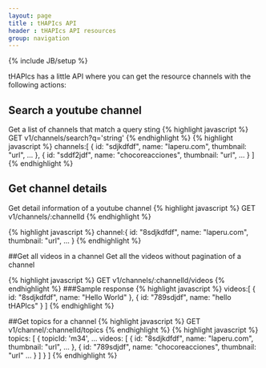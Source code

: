 ```yaml
---
layout: page
title : tHAPIcs API
header : tHAPIcs API resources
group: navigation
---
```


{% include JB/setup %}

tHAPIcs has a little API where you can get the resource channels with the following actions:

## Search a youtube channel
Get a list of channels that match a query sting
{% highlight javascript %}
GET v1/channels/search?q='string'
{% endhighlight %}
{% highlight javascript %}
channels:[
	{
		id: "sdjkdfdf",
		name: "laperu.com",
		thumbnail: "url",
		...
	},
	{
		id: "sddf2jdf",
		name: "chocoreacciones",
		thumbnail: "url",
		...
	}
]
{% endhighlight %}

## Get channel details
Get detail information of a youtube channel
{% highlight javascript %}
GET v1/channels/:channelId
{% endhighlight %}

{% highlight javascript %}
channel:{
	id: "8sdjkdfdf",
	name: "laperu.com",
	thumbnail: "url",
	...
}
{% endhighlight %}

##Get all videos in a channel
Get all the videos without pagination of a channel

{% highlight javascript %}
GET v1/channels/:channelId/videos
{% endhighlight %}
###Sample response
{% highlight javascript %}
videos:[
	{
		id: "8sdjkdfdf",
		name: "Hello World"
	},
	{
		id: "789sdjdf",
		name: "hello tHAPIcs"
	}
]
{% endhighlight %}

##Get topics for a channel
{% highlight javascript %}
GET v1/channel/:channelId/topics
{% endhighlight %}
{% highlight javascript %}
topics: [
  {
	topicId: 'm34',
	...
	videos: [
		{
			id: "8sdjkdfdf",
			name: "laperu.com",
			thumbnail: "url",
			...
		},
		{
			id: "789sdjdf",
			name: "chocoreacciones",
			thumbnail: "url"
			...
		}
	]
  }
]
{% endhighlight %}

